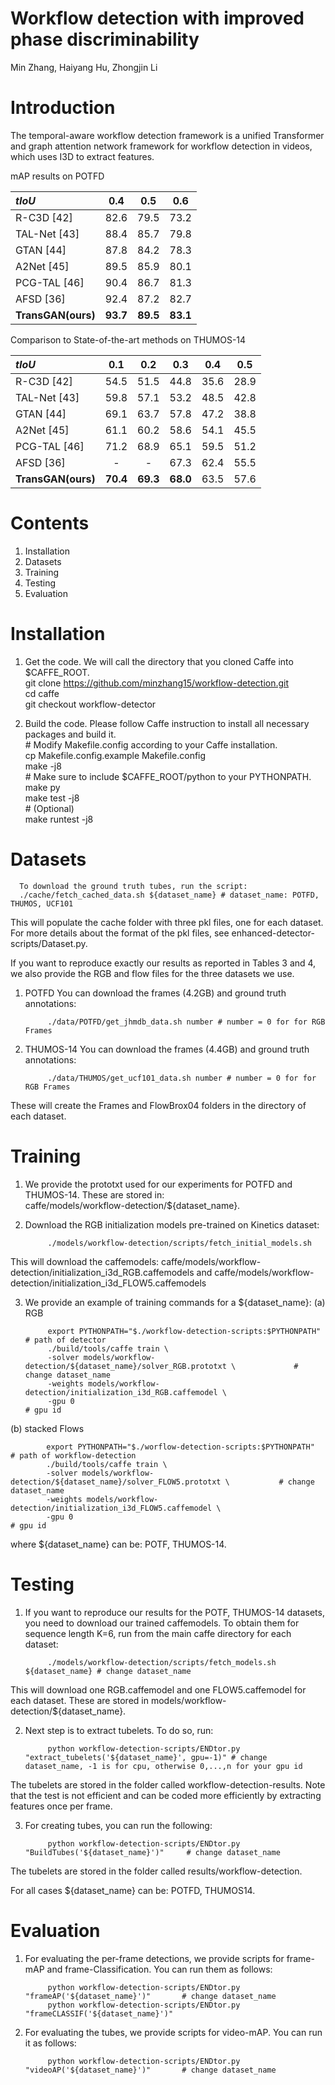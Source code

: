 # Workflow detection with improved phase discriminability
Min Zhang, Haiyang Hu, Zhongjin Li
# Introduction
The temporal-aware workflow detection framework is a unified Transformer and graph attention network framework for workflow detection in videos, which uses I3D to extract features.

mAP results on POTFD

_tIoU_   |  0.4 | 0.5 | 0.6  | 
:-------|:-----:|:-----:|:-----:|
| R-C3D [42] | 82.6 | 79.5 | 73.2 |
TAL-Net [43] | 88.4 |85.7 | 79.8 | 
GTAN [44]    | 87.8 | 84.2 | 78.3 |
A2Net [45]   | 89.5 |85.9 | 80.1 |
PCG-TAL [46] | 90.4 | 86.7 | 81.3 |
AFSD [36]    | 92.4 | 87.2 | 82.7 |
**TransGAN(ours)** | **93.7** | **89.5** | **83.1** |

Comparison to State-of-the-art methods on THUMOS-14

_tIoU_   |  0.1 | 0.2 | 0.3  | 0.4 | 0.5 |
 :-------|:-----:|:-----:|:-----:|:-----:|:-----:|
R-C3D [42]   | 54.5 | 51.5 | 44.8 |35.6 | 28.9 |
TAL-Net [43] | 59.8 | 57.1 | 53.2 | 48.5 | 42.8 |
GTAN [44]    | 69.1 | 63.7 | 57.8 |47.2 | 38.8 |
A2Net [45]   | 61.1 | 60.2 | 58.6 |54.1 | 45.5 |
PCG-TAL [46] | 71.2 | 68.9 | 65.1 |59.5 | 51.2 |
AFSD [36]    | -    | -    | 67.3 |62.4 | 55.5 |
**TransGAN(ours)** | **70.4** | **69.3** | **68.0** |63.5 | 57.6 |

# Contents
1. Installation
2. Datasets
3. Training
4. Testing
5. Evaluation

# Installation
1. Get the code. We will call the directory that you cloned Caffe into $CAFFE_ROOT.<br />
      git clone https://github.com/minzhang15/workflow-detection.git<br />
      cd caffe<br />
      git checkout workflow-detector

2. Build the code. Please follow Caffe instruction to install all necessary packages and build it.<br />
            # Modify Makefile.config according to your Caffe installation.<br />
            cp Makefile.config.example Makefile.config<br />
            make -j8<br />
            # Make sure to include $CAFFE_ROOT/python to your PYTHONPATH.<br />
            make py<br />
            make test -j8<br />
            # (Optional)<br />
            make runtest -j8
            
# Datasets
      To download the ground truth tubes, run the script: 
      ./cache/fetch_cached_data.sh ${dataset_name} # dataset_name: POTFD, THUMOS, UCF101
This will populate the cache folder with three pkl files, one for each dataset. For more details about the format of the pkl files, see enhanced-detector-scripts/Dataset.py.     

If you want to reproduce exactly our results as reported in Tables 3 and 4, we also provide the RGB and flow files for the three datasets we use.

1. POTFD
You can download the frames (4.2GB) and ground truth annotations:

            ./data/POTFD/get_jhmdb_data.sh number # number = 0 for for RGB Frames 

3. THUMOS-14
You can download the frames (4.4GB) and ground truth annotations:

            ./data/THUMOS/get_ucf101_data.sh number # number = 0 for for RGB Frames

These will create the Frames and FlowBrox04 folders in the directory of each dataset.

# Training
1. We provide the prototxt used for our experiments for POTFD and THUMOS-14. These are stored in:<br />
caffe/models/workflow-detection/${dataset_name}.

2. Download the RGB initialization models pre-trained on Kinetics dataset:

            ./models/workflow-detection/scripts/fetch_initial_models.sh
            
This will download the caffemodels: caffe/models/workflow-detection/initialization_i3d_RGB.caffemodels and caffe/models/workflow-detection/initialization_i3d_FLOW5.caffemodels

3. We provide an example of training commands for a ${dataset_name}:
(a) RGB

            export PYTHONPATH="$./workflow-detection-scripts:$PYTHONPATH"                       # path of detector 
            ./build/tools/caffe train \
            -solver models/workflow-detection/${dataset_name}/solver_RGB.prototxt \             # change dataset_name 
            -weights models/workflow-detection/initialization_i3d_RGB.caffemodel \
            -gpu 0                                                                        # gpu id

(b) stacked Flows

            export PYTHONPATH="$./worflow-detection-scripts:$PYTHONPATH"                       # path of workflow-detection 
            ./build/tools/caffe train \
            -solver models/workflow-detection/${dataset_name}/solver_FLOW5.prototxt \           # change dataset_name 
            -weights models/workflow-detection/initialization_i3d_FLOW5.caffemodel \
            -gpu 0                                                                        # gpu id

where ${dataset_name} can be: POTF, THUMOS-14.

# Testing
1. If you want to reproduce our results for the POTF, THUMOS-14 datasets, you need to download our trained caffemodels. To obtain them for sequence length K=6, run from the main caffe directory for each dataset:

            ./models/workflow-detection/scripts/fetch_models.sh ${dataset_name} # change dataset_name 
This will download one RGB.caffemodel and one FLOW5.caffemodel for each dataset. These are stored in models/workflow-detection/${dataset_name}.

2. Next step is to extract tubelets. To do so, run:

            python workflow-detection-scripts/ENDtor.py "extract_tubelets('${dataset_name}', gpu=-1)" # change dataset_name, -1 is for cpu, otherwise 0,...,n for your gpu id 
The tubelets are stored in the folder called workflow-detection-results. Note that the test is not efficient and can be coded more efficiently by extracting features once per frame.

3. For creating tubes, you can run the following:

            python workflow-detection-scripts/ENDtor.py "BuildTubes('${dataset_name}')"     # change dataset_name 
The tubelets are stored in the folder called results/workflow-detection.

For all cases ${dataset_name} can be: POTFD, THUMOS14.

# Evaluation
1. For evaluating the per-frame detections, we provide scripts for frame-mAP and frame-Classification. You can run them as follows:

            python workflow-detection-scripts/ENDtor.py "frameAP('${dataset_name}')"       # change dataset_name
            python workflow-detection-scripts/ENDtor.py "frameCLASSIF('${dataset_name}')"

2. For evaluating the tubes, we provide scripts for video-mAP. You can run it as follows:

            python workflow-detection-scripts/ENDtor.py "videoAP('${dataset_name}')"       # change dataset_name
